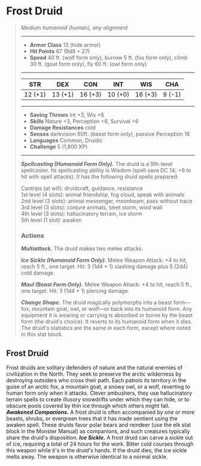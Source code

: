 # Frost Druid
>*Medium humanoid (human), any alignment*
>___
>- **Armor Class** 13 (hide armor)
>- **Hit Points** 67 (9d8 + 27)
>- **Speed** 40 ft. (wolf form only), burrow 5 ft. (fox form only), climb 30 ft. (goat form only), fly 60 ft. (owl form only)
>___
>|STR|DEX|CON|INT|WIS|CHA|
>|:---:|:---:|:---:|:---:|:---:|:---:|
>|12 (+1)|13 (+1)|16 (+3)|10 (+0)|16 (+3)|9 (-1)|
>___
>- **Saving Throws** Int +3, Wis +6
>- **Skills** Nature +3, Perception +6, Survival +6
>- **Damage Resistances** cold
>- **Senses** darkvision 60ft. (beast form only), passive Perception 16
>- **Languages** Common, Druidic
>- **Challenge** 5 (1,800 XP)
>___
>***Spellcasting (Humanoid Form Only).*** The druid is a 9th-level spellcaster. Its spellcasting ability is Wisdom (spell save DC 14; +6 to hit with spell attacks). It has the following druid spells prepared:  
>
>Cantrips (at will): druidcraft, guidance, resistance  
>1st level (4 slots): animal friendship, fog cloud, speak with animals  
>2nd level (3 slots): animal messenger, moonbeam, pass without trace  
>3rd level (3 slots): conjure animals, sleet storm, wind wall  
>4th level (3 slots): hallucinatory terrain, ice storm  
>5th level (1 slot): awaken  
>
>### Actions
>***Multiattack.*** The druid makes two melee attacks.  
>
>***Ice Sickle (Humanoid Form Only).*** Melee Weapon Attack: +4 to hit, reach 5 ft., one target. Hit: 3 (1d4 + 1) slashing damage plus 5 (2d4) cold damage.  
>
>***Maul (Beast Form Only).*** Melee Weapon Attack: +4 to hit, reach 5 ft., one target. Hit: 3 (1d4 + 1) piercing damage.  
>
>***Change Shape.*** The druid magically polymorphs into a beast form—fox, mountain goat, owl, or wolf—or back into its humanoid form. Any equipment it is wearing or carrying is absorbed or borne by the beast form (the druid's choice). It reverts to its humanoid form when it dies. The druid's statistics are the same in each form, except where noted in this stat block.
## Frost Druid
Frost druids are solitary defenders of nature and the natural enemies of civilization in the North. They seek to preserve the arctic wilderness by destroying outsiders who cross their path. Each patrols its territory in the guise of an arctic fox, a mountain goat, a snowy owl, or a wolf, reverting to human form only when it attacks. Clever ambushers, they use hallucinatory terrain spells to create illusory snowdrifts under which they can hide, or to obscure pools covered by thin ice through which others might fall.
***Awakened Companions.*** A frost druid is often accompanied by one or more beasts, shrubs, or evergreen trees that it has made sentient using the awaken spell. These druids favor polar bears and reindeer (use the elk stat block in the Monster Manual) as companions, and such creatures typically share the druid's disposition.
***Ice Sickle.*** A frost druid can carve a sickle out of ice, requiring a total of 24 hours for the work. Bitter cold courses through this weapon while it's in the druid's hands. If the druid dies, the ice sickle melts away. The weapon is otherwise identical to a normal sickle.